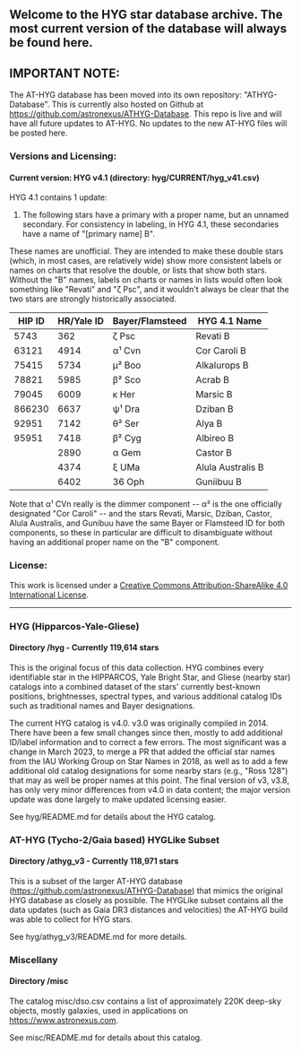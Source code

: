 ## Welcome to the HYG star database archive.  The most current version of the database will always be found here.

## IMPORTANT NOTE:

The AT-HYG database has been moved into its own repository: "ATHYG-Database". This is currently also hosted on Github at https://github.com/astronexus/ATHYG-Database. This repo is live and will have all future updates to AT-HYG. No updates to the new AT-HYG files will be posted here.

### Versions and Licensing:

#### Current version: HYG v4.1 (directory: hyg/CURRENT/hyg_v41.csv)

HYG 4.1 contains 1 update:

1. The following stars have a primary with a proper name, but an unnamed secondary. For consistency in labeling, in HYG 4.1, these secondaries have a name of "[primary name] B". 

These names are unofficial. They are intended to make these double stars (which, in most cases, are relatively wide) show more consistent labels or names on charts that resolve the double, or lists that show both stars. Without the "B" names, labels on charts or names in lists would often look something like "Revati" and "ζ Psc", and it wouldn't always be clear that the two stars are strongly historically associated.

|HIP ID|HR/Yale ID|Bayer/Flamsteed|HYG 4.1 Name|
|------|----------|---------------|------------|
5743|362|ζ Psc|Revati B
63121|4914|α¹ Cvn|Cor Caroli B
75415|5734|μ² Boo|Alkalurops B
78821|5985|β² Sco|Acrab B
79045|6009|κ Her|Marsic B
866230|6637|ψ¹ Dra|Dziban B
92951|7142|θ² Ser|Alya B
95951|7418|β² Cyg|Albireo B
||2890|α Gem|Castor B
||4374|ξ UMa|Alula Australis B
||6402|36 Oph|Guniibuu B

Note that α¹ CVn really is the dimmer component -- α² is the one officially designated "Cor Caroli" -- and the stars Revati, Marsic, Dziban, Castor, Alula Australis, and Gunibuu have the same Bayer or Flamsteed ID for both components, so these in particular are difficult to disambiguate without having an additional proper name on the "B" component.

### License:

This work is licensed under a
[Creative Commons Attribution-ShareAlike 4.0 International License][cc-by-sa].

[cc-by-sa]: http://creativecommons.org/licenses/by-sa/4.0/

---

### HYG (Hipparcos-Yale-Gliese)
#### Directory /hyg - Currently 119,614 stars

This is the original focus of this data collection. HYG combines every identifiable star in the HIPPARCOS, Yale Bright Star, and Gliese (nearby star) catalogs into a combined dataset of the stars' currently best-known positions, brightnesses, spectral types, and various additional catalog IDs such as traditional names and Bayer designations.

The current HYG catalog is v4.0. v3.0 was originally compiled in 2014. There have been a few small changes since then, mostly to add additional ID/label information and to correct a few errors. The most significant was a change in March 2023, to merge a PR that added the official star names from the IAU Working Group on Star Names in 2018, as well as to add a few additional old catalog designations for some nearby stars (e.g., "Ross 128") that may as well be proper names at this point. The final version of v3, v3.8, has only very minor differences from v4.0 in data content; the major version update was done largely to make updated licensing easier.

See hyg/README.md for details about the HYG catalog.

### AT-HYG (Tycho-2/Gaia based) HYGLike Subset
#### Directory /athyg_v3 - Currently 118,971 stars

This is a subset of the larger AT-HYG database (https://github.com/astronexus/ATHYG-Database) that mimics the original HYG database as closely as possible. The HYGLike subset contains all the data updates (such as Gaia DR3 distances and velocities) the AT-HYG build was able to collect for HYG stars.

See hyg/athyg_v3/README.md for more details.

### Miscellany
#### Directory /misc

The catalog misc/dso.csv contains a list of approximately 220K deep-sky objects, mostly galaxies, used in applications on https://www.astronexus.com. 

See misc/README.md for details about this catalog.